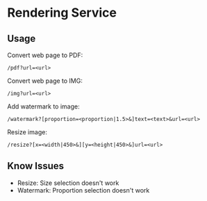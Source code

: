 Rendering Service
=================


Usage
-----

Convert web page to PDF:

    /pdf?url=<url>

Convert web page to IMG:

    /img?url=<url>

Add watermark to image:

    /watermark?[proportion=<proportion|1.5>&]text=<text>&url=<url>
    
Resize image:

    /resize?[x=<width|450>&][y=<height|450>&]url=<url>
    
Know Issues
-----------

* Resize: Size selection doesn't work 
* Watermark: Proportion selection doesn't work

